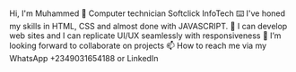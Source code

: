 Hi, I'm Muhammed
     🧠 Computer technician Softclick InfoTech
     ⌨️ I've honed my skills in HTML, CSS and almost done with JAVASCRIPT.
     🌌 I can develop web sites and I can replicate UI/UX seamlessly with responsiveness 
     💞️ I’m looking forward to collaborate on projects
     📫 How to reach me via my WhatsApp +2349031654188 or LinkedIn 

<!---
BossMM12/BossMM12 is a ✨ special ✨ repository because its `README.md` (this file) appears on your GitHub profile.
You can click the Preview link to take a look at your changes.
--->

